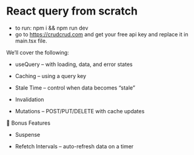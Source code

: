 
# React query from scratch

- to run: npm i && npm run dev
- go to https://crudcrud.com and get your free api key and replace it in main.tsx file.

We’ll cover the following:

- useQuery – with loading, data, and error states

- Caching – using a query key

- Stale Time – control when data becomes “stale”

- Invalidation

- Mutations – POST/PUT/DELETE with cache updates

🌟 Bonus Features
- Suspense

- Refetch Intervals – auto-refresh data on a timer
